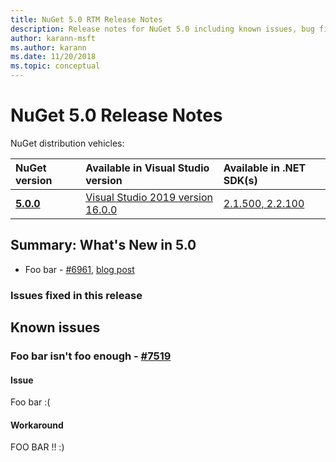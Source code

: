 ```yaml
---
title: NuGet 5.0 RTM Release Notes
description: Release notes for NuGet 5.0 including known issues, bug fixes, new features, and DCRs.
author: karann-msft
ms.author: karann
ms.date: 11/20/2018
ms.topic: conceptual
---
```


# NuGet 5.0 Release Notes

NuGet distribution vehicles:

| NuGet version | Available in Visual Studio version| Available in .NET SDK(s)|
|:---|:---|:---|
| [**5.0.0**](https://nuget.org/downloads) | [Visual Studio 2019 version 16.0.0](https://visualstudio.microsoft.com/downloads/) | [2.1.500, 2.2.100](https://www.microsoft.com/net/download/visual-studio-sdks) |

## Summary: What's New in 5.0

* Foo bar - [#6961](https://github.com/NuGet/Home/issues/6961), [blog post](https://blog.nuget.org/20181205/Lock-down-your-dependencies-using-configurable-trust-policies.html)

### Issues fixed in this release

## Known issues

### Foo bar isn't foo enough - [#7519](https://github.com/NuGet/Home/issues/7519)

#### Issue
Foo bar :(

#### Workaround
FOO BAR !! :) 

